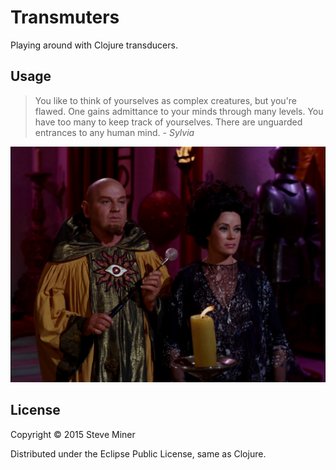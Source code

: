 # Transmuters

Playing around with Clojure transducers.

## Usage

> You like to think of yourselves as complex creatures, but you're flawed. One gains
> admittance to your minds through many levels. You have too many to keep track of
> yourselves. There are unguarded entrances to any human mind. - *Sylvia*



![Transmuter from Catspaw](transmuter.png "Transmuter")


## License

Copyright © 2015 Steve Miner

Distributed under the Eclipse Public License, same as Clojure.

